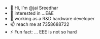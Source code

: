 - 👋 Hi, I’m @jai Sreedhar
- 👀 interested in ...E&E
- 🌱 working as a R&D hardware developer
-  📫 reach me at 7358688722
- ⚡ Fun fact: ... EEE is not so hard
  

<!---
jai-raptee/jai-raptee is a ✨ special ✨ repository because its `README.md` (this file) appears on your GitHub profile.
You can click the Preview link to take a look at your changes.
--->
